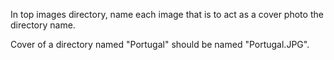 In top images directory, name each image that is to act as a cover photo the directory name.

Cover of a directory named "Portugal" should be named "Portugal.JPG".